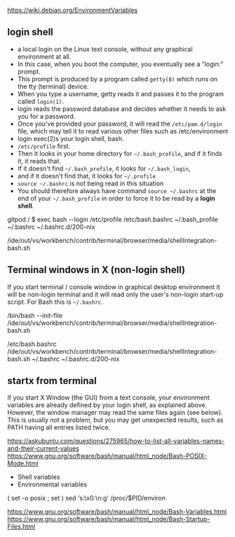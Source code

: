 
https://wiki.debian.org/EnvironmentVariables

##  login shell

* a local login on the Linux text console, without any graphical environment at all. 
* In this case, when you boot the computer, you eventually see a "login:" prompt.
* This prompt is produced by a program called `getty(8)` which runs on the tty (terminal) device.
* When you type a username, getty reads it and passes it to the program called `login(1)`. 
* login reads the password database and decides whether it needs to ask you for a password. 
* Once you've provided your password, it will read the `/etc/pam.d/login` file, which may tell it to read various other files such as /etc/environment
* login exec(2)s your login shell, bash.
* `/etc/profile` first. 
* Then it looks in your home directory for `~/.bash_profile`, and if it finds it, it reads that. 
* If it doesn't find `~/.bash_profile`, it looks for `~/.bash_login`, 
* and if it doesn't find that, it looks for `~/.profile`
* `source ~/.bashrc` is not being read in this situation
* You should therefore always have command `source ~/.bashrc` at the end of your `~/.bash_profile` in order to force it to be read by a **login shell**.

gitpod / $ exec bash --login
/etc/profile
/etc/bash.bashrc
~/.bash_profile
~/.bashrc
~/.bashrc.d/200-nix

/ide/out/vs/workbench/contrib/terminal/browser/media/shellIntegration-bash.sh


## Terminal windows in X (non-login shell)
If you start terminal / console window in graphical desktop environment it will be non-login terminal and it will read only the user's non-login start-up script. For Bash this is `~/.bashrc`.

/bin/bash --init-file /ide/out/vs/workbench/contrib/terminal/browser/media/shellIntegration-bash.sh

/etc/bash.bashrc
/ide/out/vs/workbench/contrib/terminal/browser/media/shellIntegration-bash.sh
~/.bashrc
~/.bashrc.d/200-nix

## startx from terminal
If you start X Window (the GUI) from a text console, your environment variables are already defined by your login shell, as explained above. However, the window manager may read the same files again (see below). This is usually not a problem, but you may get unexpected results, such as PATH having all entries listed twice.


https://askubuntu.com/questions/275965/how-to-list-all-variables-names-and-their-current-values
https://www.gnu.org/software/bash/manual/html_node/Bash-POSIX-Mode.html
* Shell variables
* Environmental variables

( set -o posix ; set )
sed 's:\x0:\n:g' /proc/$PID/environ

https://www.gnu.org/software/bash/manual/html_node/Bash-Variables.html
https://www.gnu.org/software/bash/manual/html_node/Bash-Startup-Files.html